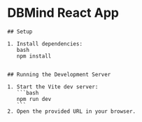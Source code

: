 # DBMind React App

    ## Setup

    1. Install dependencies:
       bash
       npm install
       

    ## Running the Development Server

    1. Start the Vite dev server:
       ```bash
       npm run dev
       ```
    2. Open the provided URL in your browser.
